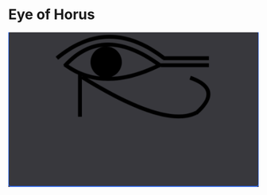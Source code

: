 # Eye of Horus


![image](https://github.com/chiron-wang/Peter13/blob/exercise/BlogImage/Playground/eye.png)

